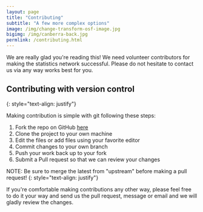```yaml
---
layout: page
title: "Contributing"
subtitle: "A few more complex options"
image: /img/change-transform-osf-image.jpg
bigimg: /img/canberra-back.jpg
permlink: /contributing.html
---
```


We are really glad you're reading this! We need volunteer contributors for making the statistics network successful. Please do not hesitate to contact us via any way works best for you.

## Contributing with version control

{: style="text-align: justify"}

Making contribution is simple with git following these steps:

1. Fork the repo on GitHub [here](https://github.com/davan690/davan690.github.io)
2. Clone the project to your own machine
3. Edit the files or add files using your favorite editor
4. Commit changes to your own branch
5. Push your work back up to your fork
6. Submit a Pull request so that we can review your changes

NOTE: Be sure to merge the latest from "upstream" before making a pull request!
{: style="text-align: justify"}

If you're comfortable making contributions any other way, please feel free to do it your way and send us the pull request, message or email and we will gladly review the changes.